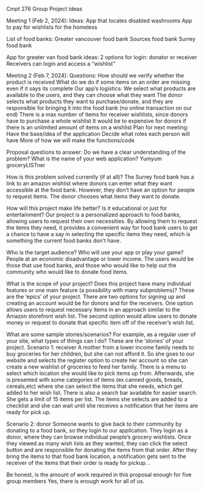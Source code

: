 Cmpt 276 Group Project ideas

Meeting 1  (Feb 2, 2024): 
Ideas: 
App that locates disabled washrooms
App to pay for wishlists for the homeless

List of food banks: 
Greater vancouver food bank
Sources food bank 
Surrey food bank 

App for greater van food bank ideas: 
2 options for login: donator or receiver 
Receivers can login and access a “wishlist”

Meeting 2  (Feb 7, 2024): 
Questions: 
How should we verify whether the product is received
What do we do if some items on an order are missing even if it says its complete 
Our app’s logistics: 
We select what products are available to the users, and they can choose what they want 
The donor selects what products they want to purchase/donate, and they are responsible for bringing it into the food bank (no online transaction on our end) 
There is a max number of items for receiver wishlists, since donors have to purchase a whole wishlist 
It would be to expensive for donors if there is an unlimited amount of items on a wishlist 
Plan for next meeting: 
Have the base/idea of the application 
Decide what roles each person will have 
More of how we will make the functions/code


Proposal questions to answer: 
Do we have a clear understanding of the problem?
What is the name of your web application?
Yumyum 
groceryLISTner


How is this problem solved currently (if at all)?
The Surrey food bank has a link to an amazon wishlist where donors can enter what they want accessible at the food bank. However, they don’t have an option for people to request items.  The donor chooses what items they want to donate.  


How will this project make life better? Is it educational or just for entertainment?
Our project is a personalized approach to food banks, allowing users to request their own necessities.  By allowing them to request the items they need, it provides a convenient way for food bank users to get a chance to have a say in selecting the specific items they need, which is something the current food banks don’t have. 


Who is the target audience? Who will use your app or play your game?
People at an economic disadvantage or lower income. The users would be those that use food banks, and those who would like to help out the community who would like to donate food items. 


What is the scope of your project?
Does this project have many individual features or one main feature (a possibility with many subproblems)? These are the ‘epics’ of your project.
There are two options for signing up and creating an account would be for donors and for the receivers. One option allows users to request necessary items in an approach similar to the Amazon storefront wish list. The second option would allow users to donate money or request to donate that specific item off of the receiver’s wish list.


What are some sample stories/scenarios? For example, as a regular user of your site, what types of things can I do?  These are the ‘stories’ of your project.
Scenario 1: receiver
A mother from a lower income family needs to buy groceries for her children, but she can not afford it.  So she goes to our website and selects the register option to create her account so she can create a new wishlist of groceries to feed her family. There is a menu to select which location she would like to pick items up from. Afterwards, she is presented with some categories of items (ex canned goods, breads, cereals,etc) where she can select the items that she needs, which get added to her wish list. There is also a search bar available for easier search. She gets a limit of 15 items per list. The items she selects are added to a checklist and she can wait until she receives a notification that her items are ready for pick up. 


Scenario 2: donor 
	Someone wants to give back to their community by donating to a food bank, so they login to our application.  They login as a donor, where they can browse individual people’s grocery wishlists. Once they viewed as many wish lists as they wanted, they can click the select button and are responsible for donating the items from that order. After they bring the items to that food bank location, a notification gets sent to the receiver of the items that their order is ready for pickup. .


Be honest, is the amount of work required in this proposal enough for five group members
Yes, there is enough work for all of us.  




